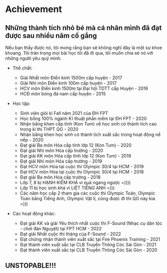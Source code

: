 # Achievement

## Những thành tích nhỏ bé mà cá nhân mình đã đạt được sau nhiều năm cố gắng
Nếu bạn thấy được nó, tôi mong rằng bạn sẽ không nghĩ đây là một sự khoe khoang. Tôi trân trọng mọi bài học tôi đã đi qua, tôi muốn chia sẻ nó với những người yêu quý mình.

- Thể chất: 
  - Giải Nhất môn Điền kinh 1500m cấp huyện - 2017
  - Giải Nhì môn Điền kinh 100m cấp huyện - 2017
  - HCV môn Điền kinh 1500m tại Đại hội TDTT cấp Huyện - 2016
  - HCĐ môn bóng đá nam cấp huyện - 2015
  
- Học tập: 
  - Sinh viên giỏi kì Fall năm 2021 của ĐH FPT
  - Học bổng 100% ngành Kĩ thuật phần mềm tại ĐH FPT - 2020
  - Nhận bằng khen cấp tỉnh (Kon Tum) về học sinh có thành tích cao trong kì thi THPT QG - 2020
  - Nhận bằng khen học sinh có thành tích xuất sắc trong hoạt động nề nếp - 2020
  - Đạt giải Ba môn Hóa cấp tỉnh lớp 12 (Kon Tum) - 2020
  - Đạt giải Nhì môn Hóa cấp trường - 2020
  - Đạt giải KK môn Hóa cấp tỉnh lớp 12 (Kon Tum) - 2019
  - Đạt giải Nhì môn Hóa cấp trường - 2019
  - Đạt HCV môn Hóa tại cuộc thi Olympic 30/4 tại HCM - 2019
  - Đạt HCV môn Hóa tại cuộc thi Olympic 30/4 tại HCM - 2018
  - Đạt giải Ba môn Hóa cấp trường - 2018
  - Lớp 7, 8 bị HẠNH KIỂM KHÁ vì quá ngang ngược =))))
  - Lớp 11 bị học sinh khá vì LIỆT TIẾNG ANH =)))
  - Các năm học cấp 2 tham gia các cuộc thi Olympic Toán, Olympic Toán bằng Tiếng Anh, Olympic Vật lí, cũng được đi thi QG này kia =)))
  
- Các hoạt động khác:
  - Đạt giải KK và giải Yêu thích nhất cuộc thi F-Sound (Nhạc cụ dân tộc - chơi đàn Nguyệt) tại FPT HCM - 2022
  - Đạt giải Nhất cuộc thi tháng của F-Sound - 2022
  - Đạt chứng nhận thành viên xuất sắc tại Fire Phoenix Training - 2021
  - Đạt thành viên xuất sắc tại CLB Truyền Thông Cóc Sài Gòn - 2021
  - Đạt thành viên xuất sắc tại CLB Truyền Thông Cóc Sài Gòn - 2020
  

## UNSTOPABLE!!!
